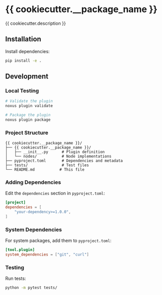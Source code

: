 # {{ cookiecutter.__package_name }}

{{ cookiecutter.description }}

## Installation

Install dependencies:

```bash
pip install -e .
```

## Development

### Local Testing

```bash
# Validate the plugin
noxus plugin validate

# Package the plugin
noxus plugin package
```

### Project Structure

```
{{ cookiecutter.__package_name }}/
├── {{ cookiecutter.__package_name }}/
│   ├── __init__.py      # Plugin definition
│   └── nodes/           # Node implementations
├── pyproject.toml       # Dependencies and metadata
├── tests/               # Test files
└── README.md           # This file
```

### Adding Dependencies

Edit the `dependencies` section in `pyproject.toml`:

```toml
[project]
dependencies = [
    "your-dependency>=1.0.0",
]
```

### System Dependencies

For system packages, add them to `pyproject.toml`:

```toml
[tool.plugin]
system_dependencies = ["git", "curl"]
```

### Testing

Run tests:

```bash
python -m pytest tests/
```
